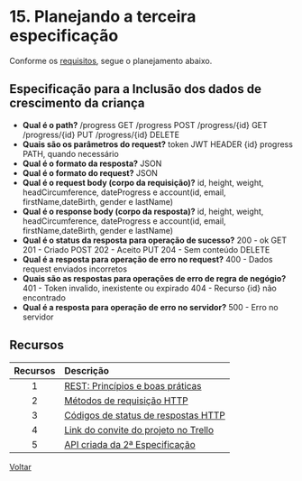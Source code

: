 # 15. Planejando a terceira especificação

Conforme os [requisitos](requirements.md), segue o planejamento abaixo.

## Especificação para a Inclusão dos dados de crescimento da criança

- **Qual é o path?**
  /progress GET
  /progress POST
  /progress/{id} GET
  /progress/{id} PUT
  /progress/{id} DELETE
- **Quais são os parâmetros do request?**
  token JWT HEADER
  {id} progress PATH, quando necessário
- **Qual é o formato da resposta?**
  JSON
- **Qual é  o formato do request?**
  JSON
- **Qual é o request body (corpo da requisição)?**
  id, height, weight, headCircumference, dateProgress e account(id, email, firstName,dateBirth, gender  e lastName)
- **Qual é o response body (corpo da resposta)?**
  id, height, weight, headCircumference, dateProgress e account(id, email, firstName,dateBirth, gender  e lastName)
- **Qual é o status da resposta para operação de sucesso?**
  200 - ok GET
  201 - Criado POST
  202 - Aceito PUT
  204 - Sem conteúdo DELETE
- **Qual é a resposta para operação de erro no request?**
  400 -  Dados request enviados incorretos
- **Quais são as respostas para operações de erro de regra de negógio?**
  401 - Token invalido, inexistente ou expirado
  404 - Recurso {id} não encontrado
- **Qual é a resposta para operação de erro no servidor?**
  500 - Erro no servidor

## Recursos

| Recursos | Descrição |
| :---: | :--- |
|1| [REST: Princípios e boas práticas](https://blog.caelum.com.br/rest-principios-e-boas-praticas/)|
|2|[Métodos de requisição HTTP](https://developer.mozilla.org/pt-BR/docs/Web/HTTP/Methods)|
|3|[Códigos de status de respostas HTTP](https://developer.mozilla.org/pt-BR/docs/Web/HTTP/Status)
|4|[Link do convite do projeto no Trello](https://trello.com/invite/b/4eTU8iBJ/5ff76a13305f4b06d39fcf4e9c8b7bac/aprenda-a-criar-especifica%C3%A7%C3%B5es-de-apis-com-swagger-e-openap)
|5|[API criada da 2ª Especificação](../project-children-progress/especificacao_criacao_conta_usuario.yml)|

[Voltar](../README.md)
